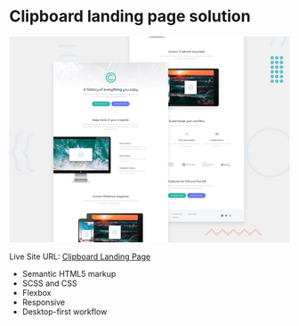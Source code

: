 # Clipboard landing page solution

![Screen](/design/desktop-preview.jpg "Desktop Preview")

Live Site URL: [Clipboard Landing Page](https://denisdindar.github.io/clipboard-landing/)

- Semantic HTML5 markup
- SCSS and CSS
- Flexbox
- Responsive
- Desktop-first workflow
